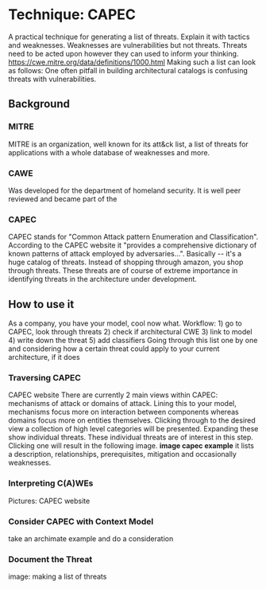 # Technique: CAPEC

A practical technique for generating a list of threats. Explain it with tactics and weaknesses. Weaknesses are vulnerabilities but not threats. Threats need to be acted upon however they can used to inform your thinking. https://cwe.mitre.org/data/definitions/1000.html Making such a list can look as follows: One often pitfall in building architectural catalogs is confusing threats with vulnerabilities.


## Background

### MITRE
MITRE is an organization, well known for its att&ck list, a list of threats for applications with a whole database of weaknesses and more.

### CAWE
Was developed for the department of homeland security. It is well peer reviewed and became part of the 

### CAPEC
CAPEC stands for "Common Attack pattern Enumeration and Classification". According to the CAPEC website it "provides a comprehensive dictionary of known patterns of attack employed by adversaries...". 
Basically -- it's a huge catalog of threats.
Instead of shopping through amazon, you shop through threats.
These threats are of course of extreme importance in identifying threats in the architecture under development.

## How to use it
As a company, you have your model, cool now what.
Workflow: 1) go to CAPEC, look through threats 2) check if architectural CWE 3) link to model 4) write down the threat 5) add classifiers
Going through this list one by one and considering how a certain threat could apply to your current architecture, if it does 

### Traversing CAPEC
CAPEC website
There are currently 2 main views within CAPEC: mechanisms of attack or domains of attack.
Lining this to your model, mechanisms focus more on interaction between components whereas domains focus more on entities themselves.
Clicking through to the desired view a collection of high level categories will be presented.
Expanding these show individual threats.
These individual threats are of interest in this step.
Clicking one will result in the following image.
**image capec example**
it lists a description, relationships, prerequisites, mitigation and occasionally weaknesses.



### Interpreting C(A)WEs
Pictures: CAPEC website

### Consider CAPEC with Context Model

take an archimate example and do a consideration

### Document the Threat

image: making a list of threats
